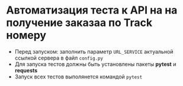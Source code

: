 # Автоматизация теста к API на на получение заказаа по Track номеру

- Перед запуском: заполнить параметр `URL_SERVICE` актуальной ссылкой сервера в файл `config.py`
- Для запуска тестов должны быть установлены пакеты **pytest** и **requests**
- Запуск всех тестов выполянется командой `pytest`
